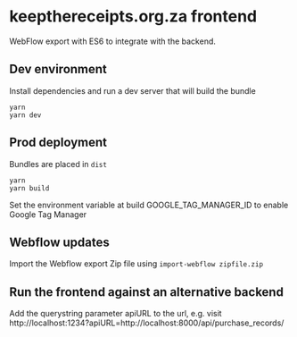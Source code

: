 # keepthereceipts.org.za frontend

WebFlow export with ES6 to integrate with the backend.

## Dev environment

Install dependencies and run a dev server that will build the bundle

    yarn
    yarn dev


## Prod deployment

Bundles are placed in `dist`

    yarn
    yarn build

Set the environment variable at build GOOGLE_TAG_MANAGER_ID to enable Google Tag Manager


## Webflow updates

Import the Webflow export Zip file using `import-webflow zipfile.zip`


## Run the frontend against an alternative backend

Add the querystring parameter apiURL to the url, e.g. visit http://localhost:1234?apiURL=http://localhost:8000/api/purchase_records/

